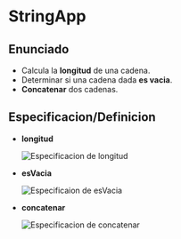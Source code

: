 # StringApp

## Enunciado

- Calcula la **longitud** de una cadena.
- Determinar si una cadena dada **es vacia**.
- **Concatenar** dos cadenas.

## Especificacion/Definicion 

- **longitud**


  ![Especificacion de longitud](https://www.lucidchart.com/publicSegments/view/492470e7-33eb-4c74-83d7-df37c7eb0e95/image.png)
  
  
- **esVacia**

  ![Especificaion de esVacia](https://www.lucidchart.com/publicSegments/view/be647730-5718-4458-9c1c-f2b1ef127f25/image.png)


- **concatenar**
  
  ![Especificacion de concatenar](https://www.lucidchart.com/publicSegments/view/f9649622-ab8b-4005-82a6-b4e8e2a10372/image.png)
